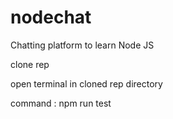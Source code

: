 # nodechat
Chatting platform to learn Node JS

clone rep

open terminal in cloned rep directory

command : npm run test
